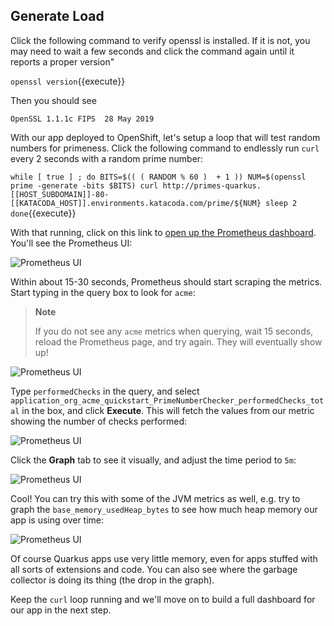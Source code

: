 ## Generate Load

Click the following command to verify openssl is installed. If it is not, you may need to wait a few seconds and click the command again until it reports a proper version"

`openssl version`{{execute}}

Then you should see

```console
OpenSSL 1.1.1c FIPS  28 May 2019
```

With our app deployed to OpenShift, let's setup a loop that will test random numbers for primeness. Click the following command to endlessly run `curl` every 2 seconds with a random prime number:

`while [ true ] ; do
        BITS=$(( ( RANDOM % 60 )  + 1 ))
        NUM=$(openssl prime -generate -bits $BITS)
        curl http://primes-quarkus.[[HOST_SUBDOMAIN]]-80-[[KATACODA_HOST]].environments.katacoda.com/prime/${NUM}
        sleep 2
done`{{execute}}

With that running, click on this link to [open up the Prometheus dashboard](http://prometheus-quarkus.[[HOST_SUBDOMAIN]]-80-[[KATACODA_HOST]].environments.katacoda.com/). You'll see the Prometheus UI:

![Prometheus UI](/openshift/assets/middleware/quarkus/prom.png)

Within about 15-30 seconds, Prometheus should start scraping the metrics. Start typing in the query box to look for `acme`:

> **Note**
>
> If you do not see any `acme` metrics when querying, wait 15 seconds, reload the Prometheus page, and try again. They
> will eventually show up\!

![Prometheus UI](/openshift/assets/middleware/quarkus/promnames.png)

Type `performedChecks` in the query, and select `application_org_acme_quickstart_PrimeNumberChecker_performedChecks_total` in the box, and click **Execute**. This will
fetch the values from our metric showing the number of checks performed:

![Prometheus UI](/openshift/assets/middleware/quarkus/promchecks.png)

Click the **Graph** tab to see it visually, and adjust the time period to `5m`:

![Prometheus UI](/openshift/assets/middleware/quarkus/promgraph.png)

Cool\! You can try this with some of the JVM metrics as well, e.g. try to graph the `base_memory_usedHeap_bytes` to
see how much heap memory our app is using over time:

![Prometheus UI](/openshift/assets/middleware/quarkus/prommem.png)

Of course Quarkus apps use very little memory, even for apps stuffed with all sorts of extensions and code. You can also see where the garbage collector is doing its thing (the drop in the graph).

Keep the `curl` loop running and we'll move on to build a full dashboard for our app in the next step.